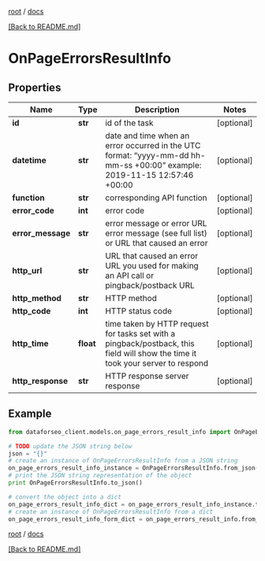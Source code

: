 [root](./../ "root") / [docs](./ "docs")

[[Back to README.md]](./../README.md "[Back to README.md]")

# OnPageErrorsResultInfo

## Properties

Name | Type | Description | Notes
------------ | ------------- | ------------- | -------------
**id** | **str** | id of the task | [optional]
**datetime** | **str** | date and time when an error occurred in the UTC format: “yyyy-mm-dd hh-mm-ss +00:00” example: 2019-11-15 12:57:46 +00:00 | [optional]
**function** | **str** | corresponding API function | [optional]
**error_code** | **int** | error code | [optional]
**error_message** | **str** | error message or error URL error message (see full list) or URL that caused an error | [optional]
**http_url** | **str** | URL that caused an error URL you used for making an API call or pingback/postback URL | [optional]
**http_method** | **str** | HTTP method | [optional]
**http_code** | **int** | HTTP status code | [optional]
**http_time** | **float** | time taken by HTTP request for tasks set with a pingback/postback, this field will show the time it took your server to respond | [optional]
**http_response** | **str** | HTTP response server response | [optional]

## Example

```python
from dataforseo_client.models.on_page_errors_result_info import OnPageErrorsResultInfo

# TODO update the JSON string below
json = "{}"
# create an instance of OnPageErrorsResultInfo from a JSON string
on_page_errors_result_info_instance = OnPageErrorsResultInfo.from_json(json)
# print the JSON string representation of the object
print OnPageErrorsResultInfo.to_json()

# convert the object into a dict
on_page_errors_result_info_dict = on_page_errors_result_info_instance.to_dict()
# create an instance of OnPageErrorsResultInfo from a dict
on_page_errors_result_info_form_dict = on_page_errors_result_info.from_dict(on_page_errors_result_info_dict)
```

  

[root](./../ "root") / [docs](./ "docs")

[[Back to README.md]](./../README.md "[Back to README.md]")